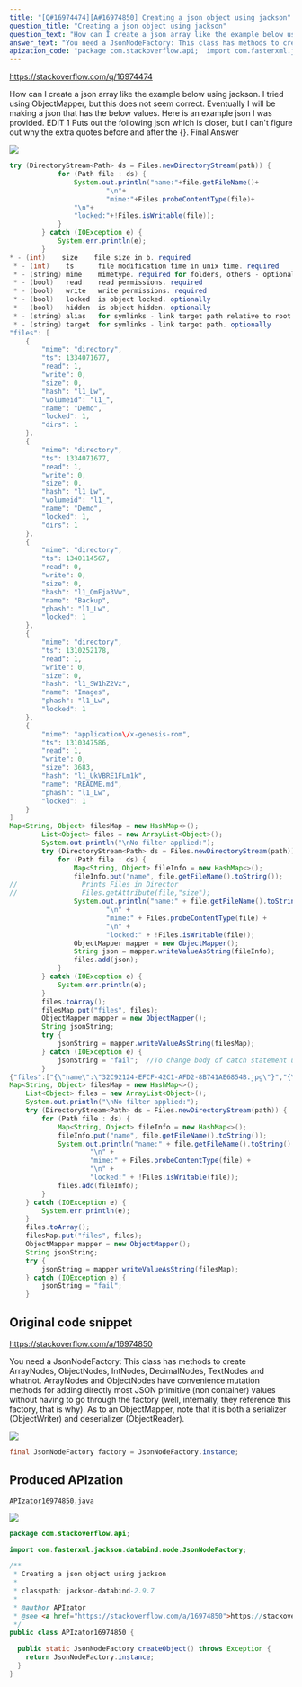 ```yaml
---
title: "[Q#16974474][A#16974850] Creating a json object using jackson"
question_title: "Creating a json object using jackson"
question_text: "How can I create a json array like the example below using jackson. I tried using ObjectMapper, but this does not seem correct. Eventually I will be making a json that has the below values. Here is an example json I was provided. EDIT 1 Puts out the following json which is closer, but I can't figure out why the extra quotes before and after the {}. Final Answer"
answer_text: "You need a JsonNodeFactory: This class has methods to create ArrayNodes, ObjectNodes, IntNodes, DecimalNodes, TextNodes and whatnot. ArrayNodes and ObjectNodes have convenience mutation methods for adding directly most JSON primitive (non container) values without having to go through the factory (well, internally, they reference this factory, that is why). As to an ObjectMapper, note that it is both a serializer (ObjectWriter) and deserializer (ObjectReader)."
apization_code: "package com.stackoverflow.api;  import com.fasterxml.jackson.databind.node.JsonNodeFactory;  /**  * Creating a json object using jackson  *  * classpath: jackson-databind-2.9.7  *  * @author APIzator  * @see <a href=\"https://stackoverflow.com/a/16974850\">https://stackoverflow.com/a/16974850</a>  */ public class APIzator16974850 {    public static JsonNodeFactory createObject() throws Exception {     return JsonNodeFactory.instance;   } }"
---
```


https://stackoverflow.com/q/16974474

How can I create a json array like the example below using jackson.
I tried using ObjectMapper, but this does not seem correct.
Eventually I will be making a json that has the below values.
Here is an example json I was provided.
EDIT 1
Puts out the following json which is closer, but I can&#x27;t figure out why the extra quotes before and after the {}.
Final Answer


<div class="code-logo"><img src="/stackoverflow.png" /></div>

```java
try (DirectoryStream<Path> ds = Files.newDirectoryStream(path)) {
            for (Path file : ds) {
                System.out.println("name:"+file.getFileName()+
                        "\n"+
                        "mime:"+Files.probeContentType(file)+
                "\n"+
                "locked:"+!Files.isWritable(file));
            }
        } catch (IOException e) {
            System.err.println(e);
        }
* - (int)    size    file size in b. required
 * - (int)    ts      file modification time in unix time. required
 * - (string) mime    mimetype. required for folders, others - optionally
 * - (bool)   read    read permissions. required
 * - (bool)   write   write permissions. required
 * - (bool)   locked  is object locked. optionally
 * - (bool)   hidden  is object hidden. optionally
 * - (string) alias   for symlinks - link target path relative to root path. optionally
 * - (string) target  for symlinks - link target path. optionally
"files": [
    {
        "mime": "directory",
        "ts": 1334071677,
        "read": 1,
        "write": 0,
        "size": 0,
        "hash": "l1_Lw",
        "volumeid": "l1_",
        "name": "Demo",
        "locked": 1,
        "dirs": 1
    },
    {
        "mime": "directory",
        "ts": 1334071677,
        "read": 1,
        "write": 0,
        "size": 0,
        "hash": "l1_Lw",
        "volumeid": "l1_",
        "name": "Demo",
        "locked": 1,
        "dirs": 1
    },
    {
        "mime": "directory",
        "ts": 1340114567,
        "read": 0,
        "write": 0,
        "size": 0,
        "hash": "l1_QmFja3Vw",
        "name": "Backup",
        "phash": "l1_Lw",
        "locked": 1
    },
    {
        "mime": "directory",
        "ts": 1310252178,
        "read": 1,
        "write": 0,
        "size": 0,
        "hash": "l1_SW1hZ2Vz",
        "name": "Images",
        "phash": "l1_Lw",
        "locked": 1
    },
    {
        "mime": "application\/x-genesis-rom",
        "ts": 1310347586,
        "read": 1,
        "write": 0,
        "size": 3683,
        "hash": "l1_UkVBRE1FLm1k",
        "name": "README.md",
        "phash": "l1_Lw",
        "locked": 1
    }
]
Map<String, Object> filesMap = new HashMap<>();
        List<Object> files = new ArrayList<Object>();
        System.out.println("\nNo filter applied:");
        try (DirectoryStream<Path> ds = Files.newDirectoryStream(path)) {
            for (Path file : ds) {
                Map<String, Object> fileInfo = new HashMap<>();
                fileInfo.put("name", file.getFileName().toString());
//                Prints Files in Director
//                Files.getAttribute(file,"size");
                System.out.println("name:" + file.getFileName().toString() +
                        "\n" +
                        "mime:" + Files.probeContentType(file) +
                        "\n" +
                        "locked:" + !Files.isWritable(file));
                ObjectMapper mapper = new ObjectMapper();
                String json = mapper.writeValueAsString(fileInfo);
                files.add(json);
            }
        } catch (IOException e) {
            System.err.println(e);
        }
        files.toArray();
        filesMap.put("files", files);
        ObjectMapper mapper = new ObjectMapper();
        String jsonString;
        try {
            jsonString = mapper.writeValueAsString(filesMap);
        } catch (IOException e) {
            jsonString = "fail";  //To change body of catch statement use File | Settings | File Templates.
        }
{"files":["{\"name\":\"32C92124-EFCF-42C1-AFD2-8B741AE6854B.jpg\"}","{\"name\":\"58D5B83F-4065-4D6E-92BE-8181D99CB6CB.jpg\"}","{\"name\":\"7B1464A0-FBA1-429E-8A39-3DE5B539FBF8.jpg\"}","{\"name\":\"888159CF-45BE-475F-8C6A-64B3E1D97278.jpg\"}"]}
Map<String, Object> filesMap = new HashMap<>();
    List<Object> files = new ArrayList<Object>();
    System.out.println("\nNo filter applied:");
    try (DirectoryStream<Path> ds = Files.newDirectoryStream(path)) {
        for (Path file : ds) {
            Map<String, Object> fileInfo = new HashMap<>();
            fileInfo.put("name", file.getFileName().toString());
            System.out.println("name:" + file.getFileName().toString() +
                    "\n" +
                    "mime:" + Files.probeContentType(file) +
                    "\n" +
                    "locked:" + !Files.isWritable(file));
            files.add(fileInfo);
        }
    } catch (IOException e) {
        System.err.println(e);
    }
    files.toArray();
    filesMap.put("files", files);
    ObjectMapper mapper = new ObjectMapper();
    String jsonString;
    try {
        jsonString = mapper.writeValueAsString(filesMap);
    } catch (IOException e) {
        jsonString = "fail"; 
    }
```


## Original code snippet

https://stackoverflow.com/a/16974850

You need a JsonNodeFactory:
This class has methods to create ArrayNodes, ObjectNodes, IntNodes, DecimalNodes, TextNodes and whatnot. ArrayNodes and ObjectNodes have convenience mutation methods for adding directly most JSON primitive (non container) values without having to go through the factory (well, internally, they reference this factory, that is why).
As to an ObjectMapper, note that it is both a serializer (ObjectWriter) and deserializer (ObjectReader).

<div class="code-logo"><img src="/stackoverflow.png" /></div>

```java
final JsonNodeFactory factory = JsonNodeFactory.instance;
```

## Produced APIzation

[`APIzator16974850.java`](https://github.com/blind-papers/apization-temp-data/raw/main/search/APIzator16974850.java)

<div class="code-logo"><img src="/apizator.png" /></div>

```java
package com.stackoverflow.api;

import com.fasterxml.jackson.databind.node.JsonNodeFactory;

/**
 * Creating a json object using jackson
 *
 * classpath: jackson-databind-2.9.7
 *
 * @author APIzator
 * @see <a href="https://stackoverflow.com/a/16974850">https://stackoverflow.com/a/16974850</a>
 */
public class APIzator16974850 {

  public static JsonNodeFactory createObject() throws Exception {
    return JsonNodeFactory.instance;
  }
}

```